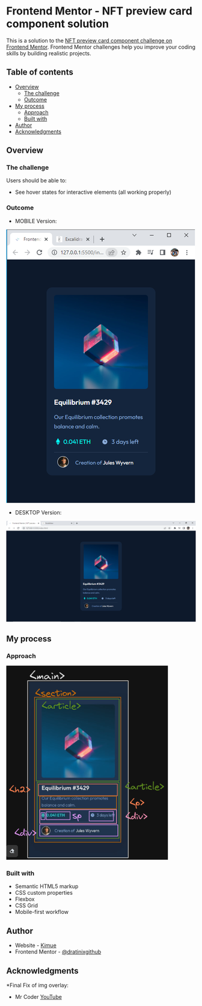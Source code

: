 # Frontend Mentor - NFT preview card component solution

This is a solution to the [NFT preview card component challenge on Frontend Mentor](https://www.frontendmentor.io/challenges/nft-preview-card-component-SbdUL_w0U). Frontend Mentor challenges help you improve your coding skills by building realistic projects. 

## Table of contents

- [Overview](#overview)
  - [The challenge](#the-challenge)
  - [Outcome](#outcome)
- [My process](#my-process)
  - [Approach](#approach)
  - [Built with](#built-with)
- [Author](#author)
- [Acknowledgments](#acknowledgments)


## Overview

### The challenge

Users should be able to:

- See hover states for interactive elements (all working properly)

### Outcome

- MOBILE Version:

![](ssMobile.PNG)

- DESKTOP Version:

![](ssDesktop.PNG)


## My process

### Approach

![](theApproach.PNG)

### Built with

- Semantic HTML5 markup
- CSS custom properties
- Flexbox
- CSS Grid
- Mobile-first workflow


## Author

- Website - [Kimue](#)
- Frontend Mentor - [@dratinixgithub](https://www.frontendmentor.io/profile/dratinixgithub)


## Acknowledgments

*Final Fix of img overlay:
- Mr Coder [YouTube](https://www.youtube.com/channel/UCsv_Hi2fnZ_FGG0rko1OzWg)